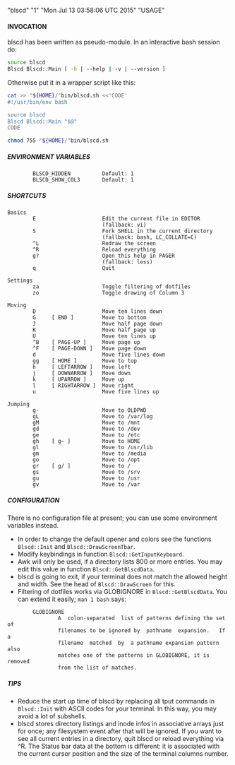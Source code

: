 "blscd" "1" "Mon Jul 13 03:58:06 UTC 2015" "USAGE"

#### INVOCATION

blscd has been written as pseudo-module. In an interactive bash session do:

```sh
source blscd
Blscd Blscd::Main [ -h | --help | -v | --version ]
```

Otherwise put it in a wrapper script like this:

```sh
cat >> "${HOME}/"bin/blscd.sh <<'CODE'
#!/usr/bin/env bash

source blscd
Blscd Blscd::Main "$@"
CODE

chmod 755 "${HOME}/"bin/blscd.sh
```

##### ENVIRONMENT VARIABLES

```
        BLSCD_HIDDEN          Default: 1
        BLSCD_SHOW_COL3       Default: 1
```

##### SHORTCUTS

```
Basics
        E                     Edit the current file in EDITOR
                              (fallback: vi)
        S                     Fork SHELL in the current directory
                              (fallback: bash, LC_COLLATE=C)
        ^L                    Redraw the screen
        ^R                    Reload everything
        g?                    Open this help in PAGER
                              (fallback: less)
        q                     Quit

Settings
        za                    Toggle filtering of dotfiles
        zo                    Toggle drawing of Column 3

Moving
        D                     Move ten lines down
        G     [ END ]         Move to bottom
        J                     Move half page down
        K                     Move half page up
        U                     Move ten lines up
        ^B    [ PAGE-UP ]     Move page up
        ^F    [ PAGE-DOWN ]   Move page down
        d                     Move five lines down
        gg    [ HOME ]        Move to top
        h     [ LEFTARROW ]   Move left
        j     [ DOWNARROW ]   Move down
        k     [ UPARROW ]     Move up
        l     [ RIGHTARROW ]  Move right
        u                     Move five lines up

Jumping
        g-                    Move to OLDPWD
        gL                    Move to /var/log
        gM                    Move to /mnt
        gd                    Move to /dev
        ge                    Move to /etc
        gh    [ g~ ]          Move to HOME
        gl                    Move to /usr/lib
        gm                    Move to /media
        go                    Move to /opt
        gr    [ g/ ]          Move to /
        gs                    Move to /srv
        gu                    Move to /usr
        gv                    Move to /var
```

##### CONFIGURATION

There is no configuration file at present; you can use some environment variables instead.

- In order to change the default opener and colors see the functions `Blscd::Init` and `Blscd::DrawScreenTbar`.
- Modify keybindings in function `Blscd::GetInputKeyboard`.
- Awk will only be used, if a directory lists 800 or more entries. You may edit this value in function `Blscd::GetBlscdData`.
- blscd is going to exit, if your terminal does not match the allowed height and width. See the head of `Blscd::DrawScreen` for this.
- Filtering of dotfiles works via GLOBIGNORE in `Blscd::GetBlscdData`. You can extend it easily; `man 1 bash` says:

```
        GLOBIGNORE
                A  colon-separated  list of patterns defining the set of
                filenames to be ignored by  pathname  expansion.   If  a
                filename  matched  by  a pathname expansion pattern also
                matches one of the patterns in GLOBIGNORE, it is removed
                from the list of matches.
```

##### TIPS

- Reduce the start up time of blscd by replacing all tput commands in `Blscd::Init` with ASCII codes for your terminal. In this way, you may avoid a lot of subshells.
- blscd stores directory listings and inode infos in associative arrays just for once; any filesystem event after that will be ignored. If you want to see all current entries in a directory, quit blscd or reload everything via ^R. The Status bar data at the bottom is different: it is associated with the current cursor position and the size of the terminal columns number.

